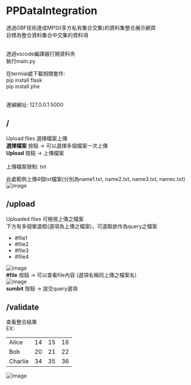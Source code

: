 # PPDataIntegration

透過GBF技術達成MPSI(多方私有集合交集)的資料集整合展示網頁  <br />
目標為整合資料集合中交集的資料項  <br />

 <br />
透過vscode編譯器打開資料夾 <br />
執行main.py   <br />

在termial處下載相關套件:   <br />
pip install flask   <br />
pip install phe   <br />

 <br />
連線網址: 127.0.0.1:5000


## /
Upload files 選擇檔案上傳  <br />
**選擇檔案** 按鈕 → 可以選擇多個檔案一次上傳  <br />
**Upload**  按鈕 → 上傳檔案  <br />  
上傳檔案限制: txt  <br />

此處範例上傳4個txt檔案(分別為name1.txt, name2.txt, name3.txt, namec.txt)  <br />
![image](https://user-images.githubusercontent.com/55148438/164232516-e12224c1-20ad-442c-b5f4-007200b4ad67.png)


## /upload
Uploaded files 可檢視上傳之檔案 <br />
下方有多個單選框(選項為上傳之檔案)，可選取欲作為query之檔案  <br />
-   #file1
-   #file2
-   #file3
-   #file4

![image](https://user-images.githubusercontent.com/55148438/164232802-9fb197c7-7bd2-4ee3-9422-f5647d4cb03c.png)
<br />
**#file**  按鈕 → 可以查看file內容 (選項名稱同上傳之檔案名)  <br />
![image](https://user-images.githubusercontent.com/55148438/164390595-86fa2d8e-da4c-4cf5-955e-49c0eb6f149f.png)
<br />
**sumbit** 按鈕 → 提交query選項  <br />


## /validate
查看整合結果  <br />
EX:
<table>
    <tr>
        <td>Alice</td>
        <td>14</td>
        <td>15</td>
        <td>16</td>
    </tr>
    <tr>
        <td>Bob</td>
        <td>20</td>
        <td>21</td>
        <td>22</td>
    </tr>
    <tr>
        <td>Charlie</td>
        <td>34</td>
        <td>35</td>
        <td>36</td>
    </tr>
</table>

![image](https://user-images.githubusercontent.com/55148438/164233338-05b55960-a5b3-42d5-b57d-362c334df2e1.png)
